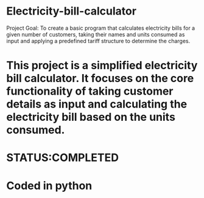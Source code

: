 # Electricity-bill-calculator
 Project Goal: To create a basic program that calculates electricity bills for a given number of customers, taking their names and units consumed as input and applying a predefined tariff structure to determine the charges.  
# This project is a simplified electricity bill calculator. It focuses on the core functionality of taking customer details as input and calculating the electricity bill based on the units consumed.

# STATUS:COMPLETED
# Coded in python
